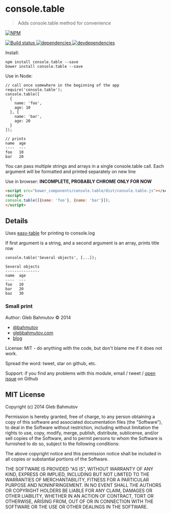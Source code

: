 # console.table

> Adds console.table method for convenience

[![NPM][console.table-icon] ][console.table-url]

[![Build status][console.table-ci-image] ][console.table-ci-url]
[![dependencies][console.table-dependencies-image] ][console.table-dependencies-url]
[![devdependencies][console.table-devdependencies-image] ][console.table-devdependencies-url]

Install:

```
npm install console.table --save
bower install console.table --save
```

Use in Node:

```
// call once somewhere in the beginning of the app
require('console.table');
console.table([
  {
    name: 'foo',
    age: 10
  }, {
    name: 'bar',
    age: 20
  }
]);

// prints
name  age
----  ---
foo   10
bar   20
```

You can pass multiple strings and arrays in a single console.table call.
Each argument will be formatted and printed separately on new line

Use in browser: **INCOMPLETE, PROBABLY CHROME ONLY FOR NOW**

```html
<script src="bower_components/console.table/dist/console.table.js"></script>
<script>
console.table([{name: 'foo'}, {name: 'bar'}]);
</script>
```

## Details

Uses [easy-table](https://www.npmjs.org/package/easy-table) for printing
to console.log

If first argument is a string, and a second argument is an array, prints
title row

```
console.table('Several objects', [...]);

Several objects
---------------
name  age
----  ---
foo   10
bar   20
baz   30
```

### Small print

Author: Gleb Bahmutov &copy; 2014

* [@bahmutov](https://twitter.com/bahmutov)
* [glebbahmutov.com](http://glebbahmutov.com)
* [blog](http://bahmutov.calepin.co/)

License: MIT - do anything with the code, but don't blame me if it does not work.

Spread the word: tweet, star on github, etc.

Support: if you find any problems with this module, email / tweet /
[open issue](https://github.com/bahmutov/console.table/issues) on Github

## MIT License

Copyright (c) 2014 Gleb Bahmutov

Permission is hereby granted, free of charge, to any person
obtaining a copy of this software and associated documentation
files (the "Software"), to deal in the Software without
restriction, including without limitation the rights to use,
copy, modify, merge, publish, distribute, sublicense, and/or sell
copies of the Software, and to permit persons to whom the
Software is furnished to do so, subject to the following
conditions:

The above copyright notice and this permission notice shall be
included in all copies or substantial portions of the Software.

THE SOFTWARE IS PROVIDED "AS IS", WITHOUT WARRANTY OF ANY KIND,
EXPRESS OR IMPLIED, INCLUDING BUT NOT LIMITED TO THE WARRANTIES
OF MERCHANTABILITY, FITNESS FOR A PARTICULAR PURPOSE AND
NONINFRINGEMENT. IN NO EVENT SHALL THE AUTHORS OR COPYRIGHT
HOLDERS BE LIABLE FOR ANY CLAIM, DAMAGES OR OTHER LIABILITY,
WHETHER IN AN ACTION OF CONTRACT, TORT OR OTHERWISE, ARISING
FROM, OUT OF OR IN CONNECTION WITH THE SOFTWARE OR THE USE OR
OTHER DEALINGS IN THE SOFTWARE.

[console.table-icon]: https://nodei.co/npm/console.table.png?downloads=true
[console.table-url]: https://npmjs.org/package/console.table
[console.table-ci-image]: https://travis-ci.org/bahmutov/console.table.png?branch=master
[console.table-ci-url]: https://travis-ci.org/bahmutov/console.table
[console.table-dependencies-image]: https://david-dm.org/bahmutov/console.table.png
[console.table-dependencies-url]: https://david-dm.org/bahmutov/console.table
[console.table-devdependencies-image]: https://david-dm.org/bahmutov/console.table/dev-status.png
[console.table-devdependencies-url]: https://david-dm.org/bahmutov/console.table#info=devDependencies
